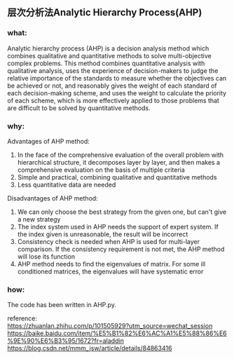 ## 层次分析法Analytic Hierarchy Process(AHP)

### what:
Analytic hierarchy process (AHP) is a decision analysis method which combines qualitative and quantitative methods to solve multi-objective complex problems. This method combines quantitative analysis with qualitative analysis, uses the experience of decision-makers to judge the relative importance of the standards to measure whether the objectives can be achieved or not, and reasonably gives the weight of each standard of each decision-making scheme, and uses the weight to calculate the priority of each scheme, which is more effectively applied to those problems that are difficult to be solved by quantitative methods.

### why:
Advantages of AHP method:<br/>
1. In the face of the comprehensive evaluation of the overall problem with hierarchical structure, it decomposes layer by layer, and then makes a comprehensive evaluation on the basis of multiple criteria <br/>
2. Simple and practical, combining qualitative and quantitative methods <br/>
3. Less quantitative data are needed <br/>

Disadvantages of AHP method:<br/>
1. We can only choose the best strategy from the given one, but can't give a new strategy <br/>
2. The index system used in AHP needs the support of expert system. If the index given is unreasonable, the result will be incorrect <br/>
3. Consistency check is needed when AHP is used for multi-layer comparison. If the consistency requirement is not met, the AHP method will lose its function <br/>
4. AHP method needs to find the eigenvalues of matrix. For some ill conditioned matrices, the eigenvalues will have systematic error <br/>

### how:
The code has been written in AHP.py.<br/>

reference:<br/>
https://zhuanlan.zhihu.com/p/101505929?utm_source=wechat_session<br/>
https://baike.baidu.com/item/%E5%B1%82%E6%AC%A1%E5%88%86%E6%9E%90%E6%B3%95/1672?fr=aladdin<br/>
https://blog.csdn.net/mmm_jsw/article/details/84863416<br/>
